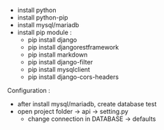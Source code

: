 - install python
- install python-pip
- install mysql/mariadb
- install pip module :
    - pip install django
    - pip install djangorestframework
    - pip install markdown
    - pip install django-filter
    - pip install mysqlclient
    - pip install django-cors-headers


Configuration :
- after install mysql/mariadb, create database test
- open project folder -> api -> setting.py
    - change connection in DATABASE -> defaults

